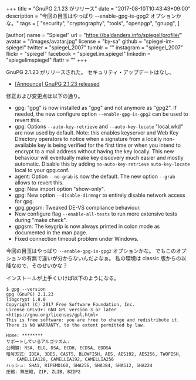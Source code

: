 +++
title = "GnuPG 2.1.23 がリリース"
date =  "2017-08-10T10:43:43+09:00"
description = "今回の目玉はやっぱり --enable-gpg-is-gpg2 オプションかな。"
tags = [
  "security",
  "cryptography",
  "tools",
  "openpgp",
  "gnupg",
]

[author]
  name      = "Spiegel"
  url       = "https://baldanders.info/spiegel/profile/"
  avatar    = "/images/avatar.jpg"
  license   = "by-sa"
  github    = "spiegel-im-spiegel"
  twitter   = "spiegel_2007"
  tumblr    = ""
  instagram = "spiegel_2007"
  flickr    = "spiegel"
  facebook  = "spiegel.im.spiegel"
  linkedin  = "spiegelimspiegel"
  flattr    = ""
+++

GnuPG 2.1.23 がリリースされた。
セキュリティ・アップデートはなし。

- [[Announce] GnuPG 2.1.23 released](https://lists.gnupg.org/pipermail/gnupg-announce/2017q3/000412.html)

修正および変更点は以下の通り。

* gpg: "gpg" is now installed as "gpg" and not anymore as "gpg2".  If needed, the new configure option `--enable-gpg-is-gpg2` can be used to revert this.
* gpg: Options `--auto-key-retrieve` and `--auto-key-locate` "local,wkd" are now used by default.  Note: this enables keyserver and Web Key Directory operators to notice when a signature from a locally non-available key is being verified for the first time or when you intend to encrypt to a mail address without having the key locally.  This new behaviour will eventually make key discovery much easier and mostly automatic.  Disable this by adding `no-auto-key-retrieve` `auto-key-locate` local to your gpg.conf.
* agent: Option `--no-grab` is now the default.  The new option `--grab` allows to revert this.
* gpg: New import option "show-only".
* gpg: New option `--disable-dirmngr` to entirely disable network access for gpg.
* gpg,gpgsm: Tweaked DE-VS compliance behaviour.
* New configure flag `--enable-all-tests` to run more extensive tests during "make check".
* gpgsm: The keygrip is now always printed in colon mode as documented in the man page.
* Fixed connection timeout problem under Windows.

今回の目玉はやっぱり `--enable-gpg-is-gpg2` オプションかな。
でもこのオプションの有無で違いが分からないんだよなぁ。
私の環境は classic 版からの以降なので，そのせいかな？

インストールが上手くいけば以下のようになる。

```text
$ gpg --version
gpg (GnuPG) 2.1.23
libgcrypt 1.8.0
Copyright (C) 2017 Free Software Foundation, Inc.
License GPLv3+: GNU GPL version 3 or later <https://gnu.org/licenses/gpl.html>
This is free software: you are free to change and redistribute it.
There is NO WARRANTY, to the extent permitted by law.

Home: ********
サポートしているアルゴリズム:
公開鍵: RSA, ELG, DSA, ECDH, ECDSA, EDDSA
暗号方式: IDEA, 3DES, CAST5, BLOWFISH, AES, AES192, AES256, TWOFISH,
    CAMELLIA128, CAMELLIA192, CAMELLIA256
ハッシュ: SHA1, RIPEMD160, SHA256, SHA384, SHA512, SHA224
圧縮: 無圧縮, ZIP, ZLIB, BZIP2
```
